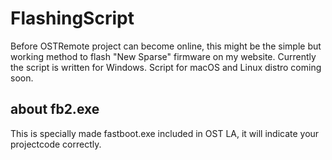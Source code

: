 # FlashingScript

Before OSTRemote project can become online, this might be the simple but working method to flash "New Sparse" firmware on my website.
Currently the script is written for Windows. Script for macOS and Linux distro coming soon.

## about fb2.exe
This is specially made fastboot.exe included in OST LA, it will indicate your projectcode correctly.
